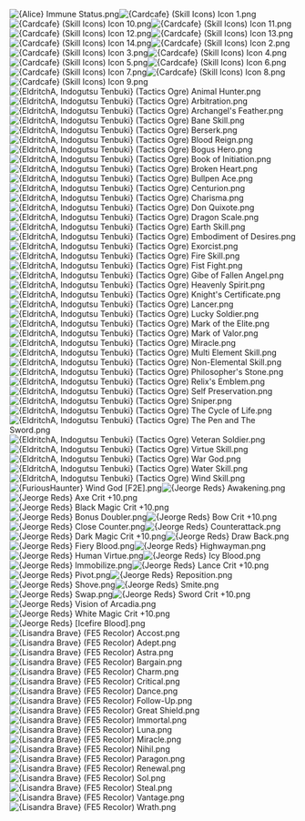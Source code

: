 ![{Alice} Immune Status.png](https://raw.githubusercontent.com/Klokinator/FE-Repo/main/Item%20Icons/Special%20-%20Skill%20Icons/%7BAlice%7D%20Immune%20Status.png "{Alice} Immune Status.png")![{Cardcafe} (Skill Icons) Icon 1.png](https://raw.githubusercontent.com/Klokinator/FE-Repo/main/Item%20Icons/Special%20-%20Skill%20Icons/%7BCardcafe%7D%20(Skill%20Icons)%20Icon%201.png "{Cardcafe} (Skill Icons) Icon 1.png")![{Cardcafe} (Skill Icons) Icon 10.png](https://raw.githubusercontent.com/Klokinator/FE-Repo/main/Item%20Icons/Special%20-%20Skill%20Icons/%7BCardcafe%7D%20(Skill%20Icons)%20Icon%2010.png "{Cardcafe} (Skill Icons) Icon 10.png")![{Cardcafe} (Skill Icons) Icon 11.png](https://raw.githubusercontent.com/Klokinator/FE-Repo/main/Item%20Icons/Special%20-%20Skill%20Icons/%7BCardcafe%7D%20(Skill%20Icons)%20Icon%2011.png "{Cardcafe} (Skill Icons) Icon 11.png")![{Cardcafe} (Skill Icons) Icon 12.png](https://raw.githubusercontent.com/Klokinator/FE-Repo/main/Item%20Icons/Special%20-%20Skill%20Icons/%7BCardcafe%7D%20(Skill%20Icons)%20Icon%2012.png "{Cardcafe} (Skill Icons) Icon 12.png")![{Cardcafe} (Skill Icons) Icon 13.png](https://raw.githubusercontent.com/Klokinator/FE-Repo/main/Item%20Icons/Special%20-%20Skill%20Icons/%7BCardcafe%7D%20(Skill%20Icons)%20Icon%2013.png "{Cardcafe} (Skill Icons) Icon 13.png")![{Cardcafe} (Skill Icons) Icon 14.png](https://raw.githubusercontent.com/Klokinator/FE-Repo/main/Item%20Icons/Special%20-%20Skill%20Icons/%7BCardcafe%7D%20(Skill%20Icons)%20Icon%2014.png "{Cardcafe} (Skill Icons) Icon 14.png")![{Cardcafe} (Skill Icons) Icon 2.png](https://raw.githubusercontent.com/Klokinator/FE-Repo/main/Item%20Icons/Special%20-%20Skill%20Icons/%7BCardcafe%7D%20(Skill%20Icons)%20Icon%202.png "{Cardcafe} (Skill Icons) Icon 2.png")![{Cardcafe} (Skill Icons) Icon 3.png](https://raw.githubusercontent.com/Klokinator/FE-Repo/main/Item%20Icons/Special%20-%20Skill%20Icons/%7BCardcafe%7D%20(Skill%20Icons)%20Icon%203.png "{Cardcafe} (Skill Icons) Icon 3.png")![{Cardcafe} (Skill Icons) Icon 4.png](https://raw.githubusercontent.com/Klokinator/FE-Repo/main/Item%20Icons/Special%20-%20Skill%20Icons/%7BCardcafe%7D%20(Skill%20Icons)%20Icon%204.png "{Cardcafe} (Skill Icons) Icon 4.png")![{Cardcafe} (Skill Icons) Icon 5.png](https://raw.githubusercontent.com/Klokinator/FE-Repo/main/Item%20Icons/Special%20-%20Skill%20Icons/%7BCardcafe%7D%20(Skill%20Icons)%20Icon%205.png "{Cardcafe} (Skill Icons) Icon 5.png")![{Cardcafe} (Skill Icons) Icon 6.png](https://raw.githubusercontent.com/Klokinator/FE-Repo/main/Item%20Icons/Special%20-%20Skill%20Icons/%7BCardcafe%7D%20(Skill%20Icons)%20Icon%206.png "{Cardcafe} (Skill Icons) Icon 6.png")![{Cardcafe} (Skill Icons) Icon 7.png](https://raw.githubusercontent.com/Klokinator/FE-Repo/main/Item%20Icons/Special%20-%20Skill%20Icons/%7BCardcafe%7D%20(Skill%20Icons)%20Icon%207.png "{Cardcafe} (Skill Icons) Icon 7.png")![{Cardcafe} (Skill Icons) Icon 8.png](https://raw.githubusercontent.com/Klokinator/FE-Repo/main/Item%20Icons/Special%20-%20Skill%20Icons/%7BCardcafe%7D%20(Skill%20Icons)%20Icon%208.png "{Cardcafe} (Skill Icons) Icon 8.png")![{Cardcafe} (Skill Icons) Icon 9.png](https://raw.githubusercontent.com/Klokinator/FE-Repo/main/Item%20Icons/Special%20-%20Skill%20Icons/%7BCardcafe%7D%20(Skill%20Icons)%20Icon%209.png "{Cardcafe} (Skill Icons) Icon 9.png")![{EldritchA, Indogutsu Tenbuki} (Tactics Ogre) Animal Hunter.png](https://raw.githubusercontent.com/Klokinator/FE-Repo/main/Item%20Icons/Special%20-%20Skill%20Icons/%7BEldritchA,%20Indogutsu%20Tenbuki%7D%20(Tactics%20Ogre)%20Animal%20Hunter.png "{EldritchA, Indogutsu Tenbuki} (Tactics Ogre) Animal Hunter.png")![{EldritchA, Indogutsu Tenbuki} (Tactics Ogre) Arbitration.png](https://raw.githubusercontent.com/Klokinator/FE-Repo/main/Item%20Icons/Special%20-%20Skill%20Icons/%7BEldritchA,%20Indogutsu%20Tenbuki%7D%20(Tactics%20Ogre)%20Arbitration.png "{EldritchA, Indogutsu Tenbuki} (Tactics Ogre) Arbitration.png")![{EldritchA, Indogutsu Tenbuki} (Tactics Ogre) Archangel's Feather.png](https://raw.githubusercontent.com/Klokinator/FE-Repo/main/Item%20Icons/Special%20-%20Skill%20Icons/%7BEldritchA,%20Indogutsu%20Tenbuki%7D%20(Tactics%20Ogre)%20Archangel's%20Feather.png "{EldritchA, Indogutsu Tenbuki} (Tactics Ogre) Archangel's Feather.png")![{EldritchA, Indogutsu Tenbuki} (Tactics Ogre) Bane Skill.png](https://raw.githubusercontent.com/Klokinator/FE-Repo/main/Item%20Icons/Special%20-%20Skill%20Icons/%7BEldritchA,%20Indogutsu%20Tenbuki%7D%20(Tactics%20Ogre)%20Bane%20Skill.png "{EldritchA, Indogutsu Tenbuki} (Tactics Ogre) Bane Skill.png")![{EldritchA, Indogutsu Tenbuki} (Tactics Ogre) Berserk.png](https://raw.githubusercontent.com/Klokinator/FE-Repo/main/Item%20Icons/Special%20-%20Skill%20Icons/%7BEldritchA,%20Indogutsu%20Tenbuki%7D%20(Tactics%20Ogre)%20Berserk.png "{EldritchA, Indogutsu Tenbuki} (Tactics Ogre) Berserk.png")![{EldritchA, Indogutsu Tenbuki} (Tactics Ogre) Blood Reign.png](https://raw.githubusercontent.com/Klokinator/FE-Repo/main/Item%20Icons/Special%20-%20Skill%20Icons/%7BEldritchA,%20Indogutsu%20Tenbuki%7D%20(Tactics%20Ogre)%20Blood%20Reign.png "{EldritchA, Indogutsu Tenbuki} (Tactics Ogre) Blood Reign.png")![{EldritchA, Indogutsu Tenbuki} (Tactics Ogre) Bogus Hero.png](https://raw.githubusercontent.com/Klokinator/FE-Repo/main/Item%20Icons/Special%20-%20Skill%20Icons/%7BEldritchA,%20Indogutsu%20Tenbuki%7D%20(Tactics%20Ogre)%20Bogus%20Hero.png "{EldritchA, Indogutsu Tenbuki} (Tactics Ogre) Bogus Hero.png")![{EldritchA, Indogutsu Tenbuki} (Tactics Ogre) Book of Initiation.png](https://raw.githubusercontent.com/Klokinator/FE-Repo/main/Item%20Icons/Special%20-%20Skill%20Icons/%7BEldritchA,%20Indogutsu%20Tenbuki%7D%20(Tactics%20Ogre)%20Book%20of%20Initiation.png "{EldritchA, Indogutsu Tenbuki} (Tactics Ogre) Book of Initiation.png")![{EldritchA, Indogutsu Tenbuki} (Tactics Ogre) Broken Heart.png](https://raw.githubusercontent.com/Klokinator/FE-Repo/main/Item%20Icons/Special%20-%20Skill%20Icons/%7BEldritchA,%20Indogutsu%20Tenbuki%7D%20(Tactics%20Ogre)%20Broken%20Heart.png "{EldritchA, Indogutsu Tenbuki} (Tactics Ogre) Broken Heart.png")![{EldritchA, Indogutsu Tenbuki} (Tactics Ogre) Bullpen Ace.png](https://raw.githubusercontent.com/Klokinator/FE-Repo/main/Item%20Icons/Special%20-%20Skill%20Icons/%7BEldritchA,%20Indogutsu%20Tenbuki%7D%20(Tactics%20Ogre)%20Bullpen%20Ace.png "{EldritchA, Indogutsu Tenbuki} (Tactics Ogre) Bullpen Ace.png")![{EldritchA, Indogutsu Tenbuki} (Tactics Ogre) Centurion.png](https://raw.githubusercontent.com/Klokinator/FE-Repo/main/Item%20Icons/Special%20-%20Skill%20Icons/%7BEldritchA,%20Indogutsu%20Tenbuki%7D%20(Tactics%20Ogre)%20Centurion.png "{EldritchA, Indogutsu Tenbuki} (Tactics Ogre) Centurion.png")![{EldritchA, Indogutsu Tenbuki} (Tactics Ogre) Charisma.png](https://raw.githubusercontent.com/Klokinator/FE-Repo/main/Item%20Icons/Special%20-%20Skill%20Icons/%7BEldritchA,%20Indogutsu%20Tenbuki%7D%20(Tactics%20Ogre)%20Charisma.png "{EldritchA, Indogutsu Tenbuki} (Tactics Ogre) Charisma.png")![{EldritchA, Indogutsu Tenbuki} (Tactics Ogre) Don Quixote.png](https://raw.githubusercontent.com/Klokinator/FE-Repo/main/Item%20Icons/Special%20-%20Skill%20Icons/%7BEldritchA,%20Indogutsu%20Tenbuki%7D%20(Tactics%20Ogre)%20Don%20Quixote.png "{EldritchA, Indogutsu Tenbuki} (Tactics Ogre) Don Quixote.png")![{EldritchA, Indogutsu Tenbuki} (Tactics Ogre) Dragon Scale.png](https://raw.githubusercontent.com/Klokinator/FE-Repo/main/Item%20Icons/Special%20-%20Skill%20Icons/%7BEldritchA,%20Indogutsu%20Tenbuki%7D%20(Tactics%20Ogre)%20Dragon%20Scale.png "{EldritchA, Indogutsu Tenbuki} (Tactics Ogre) Dragon Scale.png")![{EldritchA, Indogutsu Tenbuki} (Tactics Ogre) Earth Skill.png](https://raw.githubusercontent.com/Klokinator/FE-Repo/main/Item%20Icons/Special%20-%20Skill%20Icons/%7BEldritchA,%20Indogutsu%20Tenbuki%7D%20(Tactics%20Ogre)%20Earth%20Skill.png "{EldritchA, Indogutsu Tenbuki} (Tactics Ogre) Earth Skill.png")![{EldritchA, Indogutsu Tenbuki} (Tactics Ogre) Embodiment of Desires.png](https://raw.githubusercontent.com/Klokinator/FE-Repo/main/Item%20Icons/Special%20-%20Skill%20Icons/%7BEldritchA,%20Indogutsu%20Tenbuki%7D%20(Tactics%20Ogre)%20Embodiment%20of%20Desires.png "{EldritchA, Indogutsu Tenbuki} (Tactics Ogre) Embodiment of Desires.png")![{EldritchA, Indogutsu Tenbuki} (Tactics Ogre) Exorcist.png](https://raw.githubusercontent.com/Klokinator/FE-Repo/main/Item%20Icons/Special%20-%20Skill%20Icons/%7BEldritchA,%20Indogutsu%20Tenbuki%7D%20(Tactics%20Ogre)%20Exorcist.png "{EldritchA, Indogutsu Tenbuki} (Tactics Ogre) Exorcist.png")![{EldritchA, Indogutsu Tenbuki} (Tactics Ogre) Fire Skill.png](https://raw.githubusercontent.com/Klokinator/FE-Repo/main/Item%20Icons/Special%20-%20Skill%20Icons/%7BEldritchA,%20Indogutsu%20Tenbuki%7D%20(Tactics%20Ogre)%20Fire%20Skill.png "{EldritchA, Indogutsu Tenbuki} (Tactics Ogre) Fire Skill.png")![{EldritchA, Indogutsu Tenbuki} (Tactics Ogre) Fist Fight.png](https://raw.githubusercontent.com/Klokinator/FE-Repo/main/Item%20Icons/Special%20-%20Skill%20Icons/%7BEldritchA,%20Indogutsu%20Tenbuki%7D%20(Tactics%20Ogre)%20Fist%20Fight.png "{EldritchA, Indogutsu Tenbuki} (Tactics Ogre) Fist Fight.png")![{EldritchA, Indogutsu Tenbuki} (Tactics Ogre) Gibe of Fallen Angel.png](https://raw.githubusercontent.com/Klokinator/FE-Repo/main/Item%20Icons/Special%20-%20Skill%20Icons/%7BEldritchA,%20Indogutsu%20Tenbuki%7D%20(Tactics%20Ogre)%20Gibe%20of%20Fallen%20Angel.png "{EldritchA, Indogutsu Tenbuki} (Tactics Ogre) Gibe of Fallen Angel.png")![{EldritchA, Indogutsu Tenbuki} (Tactics Ogre) Heavenly Spirit.png](https://raw.githubusercontent.com/Klokinator/FE-Repo/main/Item%20Icons/Special%20-%20Skill%20Icons/%7BEldritchA,%20Indogutsu%20Tenbuki%7D%20(Tactics%20Ogre)%20Heavenly%20Spirit.png "{EldritchA, Indogutsu Tenbuki} (Tactics Ogre) Heavenly Spirit.png")![{EldritchA, Indogutsu Tenbuki} (Tactics Ogre) Knight's Certificate.png](https://raw.githubusercontent.com/Klokinator/FE-Repo/main/Item%20Icons/Special%20-%20Skill%20Icons/%7BEldritchA,%20Indogutsu%20Tenbuki%7D%20(Tactics%20Ogre)%20Knight's%20Certificate.png "{EldritchA, Indogutsu Tenbuki} (Tactics Ogre) Knight's Certificate.png")![{EldritchA, Indogutsu Tenbuki} (Tactics Ogre) Lancer.png](https://raw.githubusercontent.com/Klokinator/FE-Repo/main/Item%20Icons/Special%20-%20Skill%20Icons/%7BEldritchA,%20Indogutsu%20Tenbuki%7D%20(Tactics%20Ogre)%20Lancer.png "{EldritchA, Indogutsu Tenbuki} (Tactics Ogre) Lancer.png")![{EldritchA, Indogutsu Tenbuki} (Tactics Ogre) Lucky Soldier.png](https://raw.githubusercontent.com/Klokinator/FE-Repo/main/Item%20Icons/Special%20-%20Skill%20Icons/%7BEldritchA,%20Indogutsu%20Tenbuki%7D%20(Tactics%20Ogre)%20Lucky%20Soldier.png "{EldritchA, Indogutsu Tenbuki} (Tactics Ogre) Lucky Soldier.png")![{EldritchA, Indogutsu Tenbuki} (Tactics Ogre) Mark of the Elite.png](https://raw.githubusercontent.com/Klokinator/FE-Repo/main/Item%20Icons/Special%20-%20Skill%20Icons/%7BEldritchA,%20Indogutsu%20Tenbuki%7D%20(Tactics%20Ogre)%20Mark%20of%20the%20Elite.png "{EldritchA, Indogutsu Tenbuki} (Tactics Ogre) Mark of the Elite.png")![{EldritchA, Indogutsu Tenbuki} (Tactics Ogre) Mark of Valor.png](https://raw.githubusercontent.com/Klokinator/FE-Repo/main/Item%20Icons/Special%20-%20Skill%20Icons/%7BEldritchA,%20Indogutsu%20Tenbuki%7D%20(Tactics%20Ogre)%20Mark%20of%20Valor.png "{EldritchA, Indogutsu Tenbuki} (Tactics Ogre) Mark of Valor.png")![{EldritchA, Indogutsu Tenbuki} (Tactics Ogre) Miracle.png](https://raw.githubusercontent.com/Klokinator/FE-Repo/main/Item%20Icons/Special%20-%20Skill%20Icons/%7BEldritchA,%20Indogutsu%20Tenbuki%7D%20(Tactics%20Ogre)%20Miracle.png "{EldritchA, Indogutsu Tenbuki} (Tactics Ogre) Miracle.png")![{EldritchA, Indogutsu Tenbuki} (Tactics Ogre) Multi Element Skill.png](https://raw.githubusercontent.com/Klokinator/FE-Repo/main/Item%20Icons/Special%20-%20Skill%20Icons/%7BEldritchA,%20Indogutsu%20Tenbuki%7D%20(Tactics%20Ogre)%20Multi%20Element%20Skill.png "{EldritchA, Indogutsu Tenbuki} (Tactics Ogre) Multi Element Skill.png")![{EldritchA, Indogutsu Tenbuki} (Tactics Ogre) Non-Elemental Skill.png](https://raw.githubusercontent.com/Klokinator/FE-Repo/main/Item%20Icons/Special%20-%20Skill%20Icons/%7BEldritchA,%20Indogutsu%20Tenbuki%7D%20(Tactics%20Ogre)%20Non-Elemental%20Skill.png "{EldritchA, Indogutsu Tenbuki} (Tactics Ogre) Non-Elemental Skill.png")![{EldritchA, Indogutsu Tenbuki} (Tactics Ogre) Philosopher's Stone.png](https://raw.githubusercontent.com/Klokinator/FE-Repo/main/Item%20Icons/Special%20-%20Skill%20Icons/%7BEldritchA,%20Indogutsu%20Tenbuki%7D%20(Tactics%20Ogre)%20Philosopher's%20Stone.png "{EldritchA, Indogutsu Tenbuki} (Tactics Ogre) Philosopher's Stone.png")![{EldritchA, Indogutsu Tenbuki} (Tactics Ogre) Relix's Emblem.png](https://raw.githubusercontent.com/Klokinator/FE-Repo/main/Item%20Icons/Special%20-%20Skill%20Icons/%7BEldritchA,%20Indogutsu%20Tenbuki%7D%20(Tactics%20Ogre)%20Relix's%20Emblem.png "{EldritchA, Indogutsu Tenbuki} (Tactics Ogre) Relix's Emblem.png")![{EldritchA, Indogutsu Tenbuki} (Tactics Ogre) Self Preservation.png](https://raw.githubusercontent.com/Klokinator/FE-Repo/main/Item%20Icons/Special%20-%20Skill%20Icons/%7BEldritchA,%20Indogutsu%20Tenbuki%7D%20(Tactics%20Ogre)%20Self%20Preservation.png "{EldritchA, Indogutsu Tenbuki} (Tactics Ogre) Self Preservation.png")![{EldritchA, Indogutsu Tenbuki} (Tactics Ogre) Sniper.png](https://raw.githubusercontent.com/Klokinator/FE-Repo/main/Item%20Icons/Special%20-%20Skill%20Icons/%7BEldritchA,%20Indogutsu%20Tenbuki%7D%20(Tactics%20Ogre)%20Sniper.png "{EldritchA, Indogutsu Tenbuki} (Tactics Ogre) Sniper.png")![{EldritchA, Indogutsu Tenbuki} (Tactics Ogre) The Cycle of Life.png](https://raw.githubusercontent.com/Klokinator/FE-Repo/main/Item%20Icons/Special%20-%20Skill%20Icons/%7BEldritchA,%20Indogutsu%20Tenbuki%7D%20(Tactics%20Ogre)%20The%20Cycle%20of%20Life.png "{EldritchA, Indogutsu Tenbuki} (Tactics Ogre) The Cycle of Life.png")![{EldritchA, Indogutsu Tenbuki} (Tactics Ogre) The Pen and The Sword.png](https://raw.githubusercontent.com/Klokinator/FE-Repo/main/Item%20Icons/Special%20-%20Skill%20Icons/%7BEldritchA,%20Indogutsu%20Tenbuki%7D%20(Tactics%20Ogre)%20The%20Pen%20and%20The%20Sword.png "{EldritchA, Indogutsu Tenbuki} (Tactics Ogre) The Pen and The Sword.png")![{EldritchA, Indogutsu Tenbuki} (Tactics Ogre) Veteran Soldier.png](https://raw.githubusercontent.com/Klokinator/FE-Repo/main/Item%20Icons/Special%20-%20Skill%20Icons/%7BEldritchA,%20Indogutsu%20Tenbuki%7D%20(Tactics%20Ogre)%20Veteran%20Soldier.png "{EldritchA, Indogutsu Tenbuki} (Tactics Ogre) Veteran Soldier.png")![{EldritchA, Indogutsu Tenbuki} (Tactics Ogre) Virtue Skill.png](https://raw.githubusercontent.com/Klokinator/FE-Repo/main/Item%20Icons/Special%20-%20Skill%20Icons/%7BEldritchA,%20Indogutsu%20Tenbuki%7D%20(Tactics%20Ogre)%20Virtue%20Skill.png "{EldritchA, Indogutsu Tenbuki} (Tactics Ogre) Virtue Skill.png")![{EldritchA, Indogutsu Tenbuki} (Tactics Ogre) War God.png](https://raw.githubusercontent.com/Klokinator/FE-Repo/main/Item%20Icons/Special%20-%20Skill%20Icons/%7BEldritchA,%20Indogutsu%20Tenbuki%7D%20(Tactics%20Ogre)%20War%20God.png "{EldritchA, Indogutsu Tenbuki} (Tactics Ogre) War God.png")![{EldritchA, Indogutsu Tenbuki} (Tactics Ogre) Water Skill.png](https://raw.githubusercontent.com/Klokinator/FE-Repo/main/Item%20Icons/Special%20-%20Skill%20Icons/%7BEldritchA,%20Indogutsu%20Tenbuki%7D%20(Tactics%20Ogre)%20Water%20Skill.png "{EldritchA, Indogutsu Tenbuki} (Tactics Ogre) Water Skill.png")![{EldritchA, Indogutsu Tenbuki} (Tactics Ogre) Wind Skill.png](https://raw.githubusercontent.com/Klokinator/FE-Repo/main/Item%20Icons/Special%20-%20Skill%20Icons/%7BEldritchA,%20Indogutsu%20Tenbuki%7D%20(Tactics%20Ogre)%20Wind%20Skill.png "{EldritchA, Indogutsu Tenbuki} (Tactics Ogre) Wind Skill.png")![{FuriousHaunter} Wind God [F2E].png](https://raw.githubusercontent.com/Klokinator/FE-Repo/main/Item%20Icons/Special%20-%20Skill%20Icons/%7BFuriousHaunter%7D%20Wind%20God%20%5BF2E%5D.png "{FuriousHaunter} Wind God [F2E].png")![{Jeorge Reds} Awakening.png](https://raw.githubusercontent.com/Klokinator/FE-Repo/main/Item%20Icons/Special%20-%20Skill%20Icons/%7BJeorge%20Reds%7D%20Awakening.png "{Jeorge Reds} Awakening.png")![{Jeorge Reds} Axe Crit +10.png](https://raw.githubusercontent.com/Klokinator/FE-Repo/main/Item%20Icons/Special%20-%20Skill%20Icons/%7BJeorge%20Reds%7D%20Axe%20Crit%20%2B10.png "{Jeorge Reds} Axe Crit +10.png")![{Jeorge Reds} Black Magic Crit +10.png](https://raw.githubusercontent.com/Klokinator/FE-Repo/main/Item%20Icons/Special%20-%20Skill%20Icons/%7BJeorge%20Reds%7D%20Black%20Magic%20Crit%20%2B10.png "{Jeorge Reds} Black Magic Crit +10.png")![{Jeorge Reds} Bonus Doubler.png](https://raw.githubusercontent.com/Klokinator/FE-Repo/main/Item%20Icons/Special%20-%20Skill%20Icons/%7BJeorge%20Reds%7D%20Bonus%20Doubler.png "{Jeorge Reds} Bonus Doubler.png")![{Jeorge Reds} Bow Crit +10.png](https://raw.githubusercontent.com/Klokinator/FE-Repo/main/Item%20Icons/Special%20-%20Skill%20Icons/%7BJeorge%20Reds%7D%20Bow%20Crit%20%2B10.png "{Jeorge Reds} Bow Crit +10.png")![{Jeorge Reds} Close Counter.png](https://raw.githubusercontent.com/Klokinator/FE-Repo/main/Item%20Icons/Special%20-%20Skill%20Icons/%7BJeorge%20Reds%7D%20Close%20Counter.png "{Jeorge Reds} Close Counter.png")![{Jeorge Reds} Counterattack.png](https://raw.githubusercontent.com/Klokinator/FE-Repo/main/Item%20Icons/Special%20-%20Skill%20Icons/%7BJeorge%20Reds%7D%20Counterattack.png "{Jeorge Reds} Counterattack.png")![{Jeorge Reds} Dark Magic Crit +10.png](https://raw.githubusercontent.com/Klokinator/FE-Repo/main/Item%20Icons/Special%20-%20Skill%20Icons/%7BJeorge%20Reds%7D%20Dark%20Magic%20Crit%20%2B10.png "{Jeorge Reds} Dark Magic Crit +10.png")![{Jeorge Reds} Draw Back.png](https://raw.githubusercontent.com/Klokinator/FE-Repo/main/Item%20Icons/Special%20-%20Skill%20Icons/%7BJeorge%20Reds%7D%20Draw%20Back.png "{Jeorge Reds} Draw Back.png")![{Jeorge Reds} Fiery Blood.png](https://raw.githubusercontent.com/Klokinator/FE-Repo/main/Item%20Icons/Special%20-%20Skill%20Icons/%7BJeorge%20Reds%7D%20Fiery%20Blood.png "{Jeorge Reds} Fiery Blood.png")![{Jeorge Reds} Highwayman.png](https://raw.githubusercontent.com/Klokinator/FE-Repo/main/Item%20Icons/Special%20-%20Skill%20Icons/%7BJeorge%20Reds%7D%20Highwayman.png "{Jeorge Reds} Highwayman.png")![{Jeorge Reds} Human Virtue.png](https://raw.githubusercontent.com/Klokinator/FE-Repo/main/Item%20Icons/Special%20-%20Skill%20Icons/%7BJeorge%20Reds%7D%20Human%20Virtue.png "{Jeorge Reds} Human Virtue.png")![{Jeorge Reds} Icy Blood.png](https://raw.githubusercontent.com/Klokinator/FE-Repo/main/Item%20Icons/Special%20-%20Skill%20Icons/%7BJeorge%20Reds%7D%20Icy%20Blood.png "{Jeorge Reds} Icy Blood.png")![{Jeorge Reds} Immobilize.png](https://raw.githubusercontent.com/Klokinator/FE-Repo/main/Item%20Icons/Special%20-%20Skill%20Icons/%7BJeorge%20Reds%7D%20Immobilize.png "{Jeorge Reds} Immobilize.png")![{Jeorge Reds} Lance Crit +10.png](https://raw.githubusercontent.com/Klokinator/FE-Repo/main/Item%20Icons/Special%20-%20Skill%20Icons/%7BJeorge%20Reds%7D%20Lance%20Crit%20%2B10.png "{Jeorge Reds} Lance Crit +10.png")![{Jeorge Reds} Pivot.png](https://raw.githubusercontent.com/Klokinator/FE-Repo/main/Item%20Icons/Special%20-%20Skill%20Icons/%7BJeorge%20Reds%7D%20Pivot.png "{Jeorge Reds} Pivot.png")![{Jeorge Reds} Reposition.png](https://raw.githubusercontent.com/Klokinator/FE-Repo/main/Item%20Icons/Special%20-%20Skill%20Icons/%7BJeorge%20Reds%7D%20Reposition.png "{Jeorge Reds} Reposition.png")![{Jeorge Reds} Shove.png](https://raw.githubusercontent.com/Klokinator/FE-Repo/main/Item%20Icons/Special%20-%20Skill%20Icons/%7BJeorge%20Reds%7D%20Shove.png "{Jeorge Reds} Shove.png")![{Jeorge Reds} Smite.png](https://raw.githubusercontent.com/Klokinator/FE-Repo/main/Item%20Icons/Special%20-%20Skill%20Icons/%7BJeorge%20Reds%7D%20Smite.png "{Jeorge Reds} Smite.png")![{Jeorge Reds} Swap.png](https://raw.githubusercontent.com/Klokinator/FE-Repo/main/Item%20Icons/Special%20-%20Skill%20Icons/%7BJeorge%20Reds%7D%20Swap.png "{Jeorge Reds} Swap.png")![{Jeorge Reds} Sword Crit +10.png](https://raw.githubusercontent.com/Klokinator/FE-Repo/main/Item%20Icons/Special%20-%20Skill%20Icons/%7BJeorge%20Reds%7D%20Sword%20Crit%20%2B10.png "{Jeorge Reds} Sword Crit +10.png")![{Jeorge Reds} Vision of Arcadia.png](https://raw.githubusercontent.com/Klokinator/FE-Repo/main/Item%20Icons/Special%20-%20Skill%20Icons/%7BJeorge%20Reds%7D%20Vision%20of%20Arcadia.png "{Jeorge Reds} Vision of Arcadia.png")![{Jeorge Reds} White Magic Crit +10.png](https://raw.githubusercontent.com/Klokinator/FE-Repo/main/Item%20Icons/Special%20-%20Skill%20Icons/%7BJeorge%20Reds%7D%20White%20Magic%20Crit%20%2B10.png "{Jeorge Reds} White Magic Crit +10.png")![{Jeorge Reds} [Icefire Blood].png](https://raw.githubusercontent.com/Klokinator/FE-Repo/main/Item%20Icons/Special%20-%20Skill%20Icons/%7BJeorge%20Reds%7D%20%5BIcefire%20Blood%5D.png "{Jeorge Reds} [Icefire Blood].png")![{Lisandra Brave} (FE5 Recolor) Accost.png](https://raw.githubusercontent.com/Klokinator/FE-Repo/main/Item%20Icons/Special%20-%20Skill%20Icons/%7BLisandra%20Brave%7D%20(FE5%20Recolor)%20Accost.png "{Lisandra Brave} (FE5 Recolor) Accost.png")![{Lisandra Brave} (FE5 Recolor) Adept.png](https://raw.githubusercontent.com/Klokinator/FE-Repo/main/Item%20Icons/Special%20-%20Skill%20Icons/%7BLisandra%20Brave%7D%20(FE5%20Recolor)%20Adept.png "{Lisandra Brave} (FE5 Recolor) Adept.png")![{Lisandra Brave} (FE5 Recolor) Astra.png](https://raw.githubusercontent.com/Klokinator/FE-Repo/main/Item%20Icons/Special%20-%20Skill%20Icons/%7BLisandra%20Brave%7D%20(FE5%20Recolor)%20Astra.png "{Lisandra Brave} (FE5 Recolor) Astra.png")![{Lisandra Brave} (FE5 Recolor) Bargain.png](https://raw.githubusercontent.com/Klokinator/FE-Repo/main/Item%20Icons/Special%20-%20Skill%20Icons/%7BLisandra%20Brave%7D%20(FE5%20Recolor)%20Bargain.png "{Lisandra Brave} (FE5 Recolor) Bargain.png")![{Lisandra Brave} (FE5 Recolor) Charm.png](https://raw.githubusercontent.com/Klokinator/FE-Repo/main/Item%20Icons/Special%20-%20Skill%20Icons/%7BLisandra%20Brave%7D%20(FE5%20Recolor)%20Charm.png "{Lisandra Brave} (FE5 Recolor) Charm.png")![{Lisandra Brave} (FE5 Recolor) Critical.png](https://raw.githubusercontent.com/Klokinator/FE-Repo/main/Item%20Icons/Special%20-%20Skill%20Icons/%7BLisandra%20Brave%7D%20(FE5%20Recolor)%20Critical.png "{Lisandra Brave} (FE5 Recolor) Critical.png")![{Lisandra Brave} (FE5 Recolor) Dance.png](https://raw.githubusercontent.com/Klokinator/FE-Repo/main/Item%20Icons/Special%20-%20Skill%20Icons/%7BLisandra%20Brave%7D%20(FE5%20Recolor)%20Dance.png "{Lisandra Brave} (FE5 Recolor) Dance.png")![{Lisandra Brave} (FE5 Recolor) Follow-Up.png](https://raw.githubusercontent.com/Klokinator/FE-Repo/main/Item%20Icons/Special%20-%20Skill%20Icons/%7BLisandra%20Brave%7D%20(FE5%20Recolor)%20Follow-Up.png "{Lisandra Brave} (FE5 Recolor) Follow-Up.png")![{Lisandra Brave} (FE5 Recolor) Great Shield.png](https://raw.githubusercontent.com/Klokinator/FE-Repo/main/Item%20Icons/Special%20-%20Skill%20Icons/%7BLisandra%20Brave%7D%20(FE5%20Recolor)%20Great%20Shield.png "{Lisandra Brave} (FE5 Recolor) Great Shield.png")![{Lisandra Brave} (FE5 Recolor) Immortal.png](https://raw.githubusercontent.com/Klokinator/FE-Repo/main/Item%20Icons/Special%20-%20Skill%20Icons/%7BLisandra%20Brave%7D%20(FE5%20Recolor)%20Immortal.png "{Lisandra Brave} (FE5 Recolor) Immortal.png")![{Lisandra Brave} (FE5 Recolor) Luna.png](https://raw.githubusercontent.com/Klokinator/FE-Repo/main/Item%20Icons/Special%20-%20Skill%20Icons/%7BLisandra%20Brave%7D%20(FE5%20Recolor)%20Luna.png "{Lisandra Brave} (FE5 Recolor) Luna.png")![{Lisandra Brave} (FE5 Recolor) Miracle.png](https://raw.githubusercontent.com/Klokinator/FE-Repo/main/Item%20Icons/Special%20-%20Skill%20Icons/%7BLisandra%20Brave%7D%20(FE5%20Recolor)%20Miracle.png "{Lisandra Brave} (FE5 Recolor) Miracle.png")![{Lisandra Brave} (FE5 Recolor) Nihil.png](https://raw.githubusercontent.com/Klokinator/FE-Repo/main/Item%20Icons/Special%20-%20Skill%20Icons/%7BLisandra%20Brave%7D%20(FE5%20Recolor)%20Nihil.png "{Lisandra Brave} (FE5 Recolor) Nihil.png")![{Lisandra Brave} (FE5 Recolor) Paragon.png](https://raw.githubusercontent.com/Klokinator/FE-Repo/main/Item%20Icons/Special%20-%20Skill%20Icons/%7BLisandra%20Brave%7D%20(FE5%20Recolor)%20Paragon.png "{Lisandra Brave} (FE5 Recolor) Paragon.png")![{Lisandra Brave} (FE5 Recolor) Renewal.png](https://raw.githubusercontent.com/Klokinator/FE-Repo/main/Item%20Icons/Special%20-%20Skill%20Icons/%7BLisandra%20Brave%7D%20(FE5%20Recolor)%20Renewal.png "{Lisandra Brave} (FE5 Recolor) Renewal.png")![{Lisandra Brave} (FE5 Recolor) Sol.png](https://raw.githubusercontent.com/Klokinator/FE-Repo/main/Item%20Icons/Special%20-%20Skill%20Icons/%7BLisandra%20Brave%7D%20(FE5%20Recolor)%20Sol.png "{Lisandra Brave} (FE5 Recolor) Sol.png")![{Lisandra Brave} (FE5 Recolor) Steal.png](https://raw.githubusercontent.com/Klokinator/FE-Repo/main/Item%20Icons/Special%20-%20Skill%20Icons/%7BLisandra%20Brave%7D%20(FE5%20Recolor)%20Steal.png "{Lisandra Brave} (FE5 Recolor) Steal.png")![{Lisandra Brave} (FE5 Recolor) Vantage.png](https://raw.githubusercontent.com/Klokinator/FE-Repo/main/Item%20Icons/Special%20-%20Skill%20Icons/%7BLisandra%20Brave%7D%20(FE5%20Recolor)%20Vantage.png "{Lisandra Brave} (FE5 Recolor) Vantage.png")![{Lisandra Brave} (FE5 Recolor) Wrath.png](https://raw.githubusercontent.com/Klokinator/FE-Repo/main/Item%20Icons/Special%20-%20Skill%20Icons/%7BLisandra%20Brave%7D%20(FE5%20Recolor)%20Wrath.png "{Lisandra Brave} (FE5 Recolor) Wrath.png")
